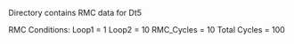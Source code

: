 Directory contains RMC data for Dt5

RMC Conditions:
Loop1 = 1
Loop2 = 10
RMC_Cycles = 10
Total Cycles = 100

